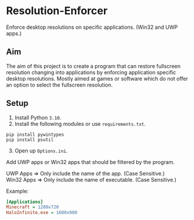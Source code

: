 # Resolution-Enforcer
Enforce desktop resolutions on specific applications. (Win32 and UWP apps.)

## Aim
The aim of this project is to create a program that can restore fullscreen resolution changing into applications by enforcing application specific desktop resolutions.
Mostly aimed at games or software which do not offer an option to select the fullscreen resolution. 

## Setup
1. Install Python `3.10`.
2. Install the following modules or use `requirements.txt`.
```
pip install pywintypes
pip install psutil
```
3. Open up `Options.ini`.  
                  
Add UWP apps or Win32 apps that should be filtered by the program.        

UWP Apps => Only include the name of the app. (Case Sensitive.)        
Win32 Apps => Only include the name of executable. (Case Sensitive.)             

Example:
```ini
[Applications]
Minecraft = 1280x720
HaloInfinite.exe = 1600x900
```
